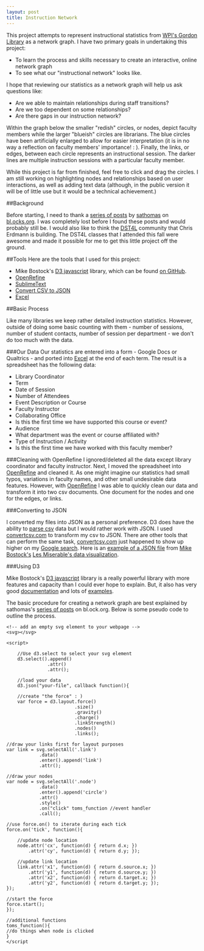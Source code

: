 ```yaml
---
layout: post
title: Instruction Network
---
```

<style>
.link {
    stroke: rgb(25, 25, 25);
    stroke-width: 0.5px;
}
.node {
    fill: #ccc;
    stroke: #fff;
    stroke-width: 5px;
}

.node text {
  pointer-events: none;
  font: 10px sans-serif;
  }
</style>

This project attempts to represent instructional statistics from [WPI's Gordon Library](http://www.wpi.edu/academics/library.html) as a network graph. I have two primary goals in undertaking this project: 

* To learn the process and skills necessary to create an interactive, online network graph  
* To see what our "instructional network" looks like. 

I hope that reviewing our statistics as a network graph will help us ask questions like: 

* Are we able to maintain relationships during staff transitions? 
* Are we too dependent on some relationships? 
* Are there gaps in our instruction network? 

Within the graph below the smaller "redish" circles, or nodes, depict faculty members while the larger "blueish" circles are librarians. The blue circles have been artificially enlarged to allow for easier interpretation (it is in no way a reflection on faculty members' importance! : ). Finally, the links, or edges, between each circle represents an instructional session. The darker lines are multiple instruction sessions with a particular faculty member. 

While this project is far from finished, feel free to click and drag the circles. I am still working on highlighting nodes and relationships based on user interactions, as well as adding text data (although, in the public version it will be of little use but it would be a technical achievement.)

<div id="svg"></div>

##Background

Before starting, I need to thank a [series of posts](http://bl.ocks.org/sathomas/11550728) by [sathomas](http://bl.ocks.org/sathomas) on [bl.ocks.org](http://bl.ocks.org). I was completely lost before I found these posts and would probably still be. I would also like to think the [DST4L](http://altbibl.io/dst4l/) community that Chris Erdmann is building. The DST4L classes that I attended this fall were awesome and made it possible for me to get this little project off the ground. 
 

##Tools
Here are the tools that I used for this project: 

* Mike Bostock's [D3 javascript](http://d3js.org/) library, which can be found [on GitHub](https://github.com/mbostock/d3). 
* [OpenRefine](http://openrefine.org/)
* [SublimeText](http://www.sublimetext.com/) 
* [Convert CSV to JSON](http://www.convertcsv.com/csv-to-json.htm)
* [Excel](http://products.office.com/en-us/excel)

##Basic Process 

Like many libraries we keep rather detailed instruction statistics. However, outside of doing some basic counting with them - number of sessions, number of student contacts, number of session per department - we don't do too much with the data. 

###Our Data
Our statistics are entered into a form - Google Docs or Qualtrics - and ported into [Excel](http://products.office.com/en-us/excel) at the end of each term. The result is a spreadsheet has the following data: 

 * Library Coordinator  
 * Term 
 * Date of Session 
 * Number of Attendees 
 * Event Description or Course 
 * Faculty Instructor 
 * Collaborating Office 
 * Is this the first time we have supported this course or event?
 * Audience 
 * What department was the event or course affiliated with?
 * Type of Instruction / Activity 
 * Is this the first time we have worked with this faculty member?

###Cleaning with OpenRefine
I ignored/deleted all the data except library coordinator and faculty instructor. Next, I moved the spreadsheet into [OpenRefine](http://openrefine.org/) and cleaned it. As one might imagine our statistics had small typos, variations in faculty names, and other small undesirable data features. However, with [OpenRefine](http://openrefine.org/) I was able to quickly clean our data and transform it into two csv documents. One document for the nodes and one for the edges, or links. 	


###Converting to JSON 

I converted my files into JSON as a personal preference. D3 does have the ability to [parse csv](https://github.com/mbostock/d3/wiki/CSV) data but I would rather work with JSON. I used [convertcsv.com](http://www.convertcsv.com/csv-to-json.htm) to transform my csv to JSON. There are other tools that can perform the same task, [convertcsv.com](http://www.convertcsv.com/csv-to-json.htm) just happened to show up higher on my [Google search](https://www.google.com?q=csv%20to%20json). Here is an [example of a JSON file](http://bl.ocks.org/mbostock/4062045#miserables.json) from [Mike Bostock's](https://github.com/mbostock) [Les Miserable's data visualization](http://bl.ocks.org/mbostock/4062045#miserables.json).

###Using D3

Mike Bostock's [D3 javascript](http://d3js.org/) library is a really powerful library with more features and capacity than I could ever hope to explain. But, it also has very good [documentation](https://github.com/mbostock/d3/wiki) and lots of [examples](https://github.com/mbostock/d3/wiki/Gallery). 

The basic procedure for creating a network graph are best explained by sathomas's [series of posts](http://bl.ocks.org/sathomas/11550728) on bl.ock.org. Below is some pseudo code to outline the process. 

```
<!-- add an empty svg element to your webpage -->
<svg></svg>

<script>

    //Use d3.select to select your svg element 
    d3.select().append()
               .attr()
               .attr(); 

    //load your data
    d3.json("your-file", callback function(){

    //create "the force" : ) 
    var force = d3.layout.force()
                         .size()
                         .gravity()
                         .charge()
                         .linkStrength()
                         .nodes()
                         .links(); 

//draw your links first for layout purposes
var link = svg.selectAll('.link')
			.data()
			.enter().append('link')
			.attr(); 

//draw your nodes 
var node = svg.selectAll('.node')
			.data()
			.enter().append('circle')
			.attr()
			.style()
			.on("click" toms_function //event handler 
			.call();

//use force.on() to iterate during each tick 
force.on('tick', function(){

	//update node location 
	node.attr('cx', function(d) { return d.x; })
		.attr('cy', function(d) { return d.y; });

	//update link location
	link.attr('x1', function(d) { return d.source.x; })
		.attr('y1', function(d) { return d.source.y; })
		.attr('x2', function(d) { return d.target.x; })
		.attr('y2', function(d) { return d.target.y; });
}); 

//start the force 
force.start(); 
}); 

//additional functions 
toms_function(){
//do things when node is clicked
}
</script
``` 
<script src="{{ site.baseurl }}/projects/in/d3/d3.min.js"></script>
<script>
//canvas size 
var width = 800,
    height = 500,
    data;

//add svg to dom 
var svg = d3.select("#svg").append("svg")
    .attr("width", width)
    .attr("height", height);

//load node json file
d3.json("node.json", function(error, nodes){
	if(error) return console.warn(error);
	//load edge json file
	d3.json("edge.json", function(error, links){
		if(error) return console.warn(error);

		//links are the json file 
		var force = d3.layout.force()
	        .size([width, height]) //size
	        .gravity(0.5) //gravity
	        .charge(-700) //charge between elements
	        .linkStrength(0.8) // link strength, rigidity 
	        .nodes(nodes) // adds nodes
	        .links(links); // adds links 
	    //set the link distance 
	    force.linkDistance(20);
	    //enable dragging of nodes
	    var drag = force.drag()
    		.on("dragstart", dragstart);
	    //draw links first
	    var link = svg.selectAll('.link')
			.data(links)
			.enter().append('line')
			.attr('class', 'link');
		//draw nodes - issue with x, y 
		var node = svg.selectAll('.node')
			.data(nodes)
			.enter().append('circle')
			.attr('class','node')
			.style('fill',function(d) {return d.color})
			.style('stroke',function(d) {return d.color})
			.attr('r',function(d) {return d.size})
			.attr('id', function(d) {return d.label})
			.on("click", click)
			.on("dblclick", dblclick)
			.call(drag);

		//turn force on and sent function for each tick
		force.on('tick', function(){
			//update node location
		  	node.attr('cx', function(d) { return d.x; })
		       .attr('cy', function(d) { return d.y; });
		    //update link location
		    link.attr('x1', function(d) { return d.source.x; })
		        .attr('y1', function(d) { return d.source.y; })
		        .attr('x2', function(d) { return d.target.x; })
		        .attr('y2', function(d) { return d.target.y; });
		});
		force.start(); 
	});
});
//force functions 
function click(d) {
	console.log(d);  
	d3.select(this).append("text")
		.attr("x", 12)
		.attr("dy", ".4em")
		.text(d.label); 
	d3.select(this).append("text")
}
function dblclick(d) {
  d3.select(this).classed("fixed", d.fixed = false);
}
function dragstart(d) {
  d3.select(this).classed("fixed", d.fixed = true);
}
</script>